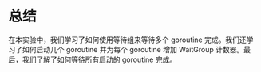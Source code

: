 # 总结

在本实验中，我们学习了如何使用等待组来等待多个 goroutine 完成。我们还学习了如何启动几个 goroutine 并为每个 goroutine 增加 WaitGroup 计数器。最后，我们了解了如何等待所有启动的 goroutine 完成。
